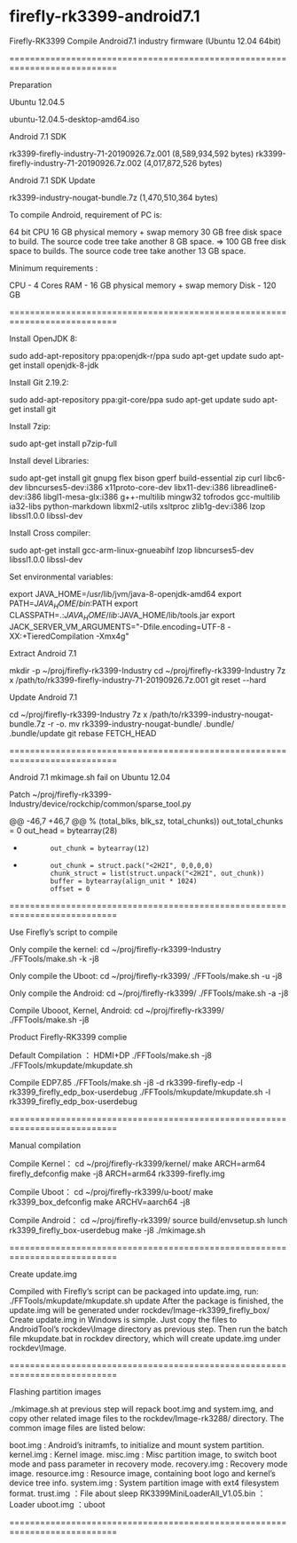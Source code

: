 # firefly-rk3399-android7.1
Firefly-RK3399 Compile Android7.1 industry firmware (Ubuntu 12.04 64bit)

===========================================================================

Preparation

Ubuntu 12.04.5

   ubuntu-12.04.5-desktop-amd64.iso

Android 7.1 SDK

   rk3399-firefly-industry-71-20190926.7z.001 (8,589,934,592 bytes)
   rk3399-firefly-industry-71-20190926.7z.002 (4,017,872,526 bytes)

Android 7.1 SDK Update

   rk3399-industry-nougat-bundle.7z (1,470,510,364 bytes)


To compile Android, requirement of PC is:

   64 bit CPU
   16 GB physical memory + swap memory
   30 GB free disk space to build. The source code tree take another 8 GB space. 
     => 100 GB free disk space to builds. The source code tree take another 13 GB space. 


Minimum requirements :

   CPU - 4 Cores
   RAM - 16 GB physical memory + swap memory
   Disk - 120 GB

===========================================================================

Install OpenJDK 8:

   sudo add-apt-repository ppa:openjdk-r/ppa
   sudo apt-get update
   sudo apt-get install openjdk-8-jdk


Install Git 2.19.2:

   sudo add-apt-repository ppa:git-core/ppa
   sudo apt-get update
   sudo apt-get install git


Install 7zip:

   sudo apt-get install p7zip-full


Install devel Libraries:

   sudo apt-get install git gnupg flex bison gperf build-essential zip curl libc6-dev libncurses5-dev:i386 x11proto-core-dev libx11-dev:i386 libreadline6-dev:i386 libgl1-mesa-glx:i386  g++-multilib mingw32 tofrodos gcc-multilib ia32-libs python-markdown libxml2-utils xsltproc zlib1g-dev:i386 lzop libssl1.0.0 libssl-dev


Install Cross compiler:

   sudo apt-get install gcc-arm-linux-gnueabihf  lzop libncurses5-dev  libssl1.0.0 libssl-dev


Set environmental variables:

   export JAVA_HOME=/usr/lib/jvm/java-8-openjdk-amd64
   export PATH=$JAVA_HOME/bin:$PATH
   export CLASSPATH=.:$JAVA_HOME/lib:$JAVA_HOME/lib/tools.jar
   export JACK_SERVER_VM_ARGUMENTS="-Dfile.encoding=UTF-8 -XX:+TieredCompilation -Xmx4g"


Extract Android 7.1 

   mkdir -p ~/proj/firefly-rk3399-Industry
   cd ~/proj/firefly-rk3399-Industry
   7z x /path/to/rk3399-firefly-industry-71-20190926.7z.001
   git reset --hard


Update Android 7.1

   cd ~/proj/firefly-rk3399-Industry
   7z x /path/to/rk3399-industry-nougat-bundle.7z -r -o.
   mv rk3399-industry-nougat-bundle/ .bundle/
   .bundle/update
   git rebase FETCH_HEAD

===========================================================================

Android 7.1 mkimage.sh fail on Ubuntu 12.04 

Patch ~/proj/firefly-rk3399-Industry/device/rockchip/common/sparse_tool.py

@@ -46,7 +46,7 @@
                   % (total_blks, blk_sz, total_chunks))
             out_total_chunks = 0
             out_head = bytearray(28)
-            out_chunk = bytearray(12)
+            out_chunk = struct.pack("<2H2I", 0,0,0,0)
             chunk_struct = list(struct.unpack("<2H2I", out_chunk))
             buffer = bytearray(align_unit * 1024)
             offset = 0

===========================================================================

Use Firefly’s script to compile

Only compile the kernel:
   cd ~/proj/firefly-rk3399-Industry
   ./FFTools/make.sh -k -j8

Only compile the Uboot:
   cd ~/proj/firefly-rk3399/
   ./FFTools/make.sh -u -j8

Only compile the Android:
   cd ~/proj/firefly-rk3399/
   ./FFTools/make.sh -a -j8

Compile Ubooot, Kernel, Android:
   cd ~/proj/firefly-rk3399/
   ./FFTools/make.sh -j8


Product Firefly-RK3399 complie

Default Compilation ： HDMI+DP
   ./FFTools/make.sh -j8
   ./FFTools/mkupdate/mkupdate.sh

Compile EDP7.85
   ./FFTools/make.sh -j8 -d rk3399-firefly-edp -l rk3399_firefly_edp_box-userdebug
   ./FFTools/mkupdate/mkupdate.sh -l rk3399_firefly_edp_box-userdebug

===========================================================================

Manual compilation

Compile Kernel：
   cd ~/proj/firefly-rk3399/kernel/
   make ARCH=arm64 firefly_defconfig
   make -j8 ARCH=arm64 rk3399-firefly.img

Compile Uboot：
   cd ~/proj/firefly-rk3399/u-boot/
   make rk3399_box_defconfig
   make ARCHV=aarch64 -j8

Compile Android：
   cd ~/proj/firefly-rk3399/
   source build/envsetup.sh
   lunch rk3399_firefly_box-userdebug
   make -j8
   ./mkimage.sh

===========================================================================

Create update.img

   Compiled with Firefly’s script can be packaged into update.img, run: ./FFTools/mkupdate/mkupdate.sh update After the package is finished, the update.img will be generated under rockdev/Image-rk3399_firefly_box/ Create update.img in Windows is simple. Just copy the files to AndroidTool’s rockdev\Image directory as previous step. Then run the batch file mkupdate.bat in rockdev directory, which will create update.img under rockdev\Image.

===========================================================================

Flashing partition images

   ./mkimage.sh at previous step will repack boot.img and system.img, and copy other related image files to the rockdev/Image-rk3288/ directory. The common image files are listed below:

   boot.img : Android’s initramfs, to initialize and mount system partition.
   kernel.img : Kernel image.
   misc.img : Misc partition image, to switch boot mode and pass parameter in recovery mode.
   recovery.img : Recovery mode image.
   resource.img : Resource image, containing boot logo and kernel’s device tree info.
   system.img : System partition image with ext4 filesystem format.
   trust.img ：File about sleep
   RK3399MiniLoaderAll_V1.05.bin ：Loader
   uboot.img ：uboot

===========================================================================

